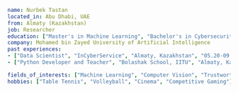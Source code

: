 ```yaml
name: Nurbek Tastan 
located_in: Abu Dhabi, UAE 
from: Almaty (Kazakhstan) 
job: Researcher 
education: ["Master's in Machine Learning", "Bachelor's in Cybersecurity"] 
company: Mohamed bin Zayed University of Artificial Intelligence 
past experiences: 
- ["Data Scientist", "InCyberService", "Almaty, Kazakhstan", "05.20-09.21"]
- ["Python Developer and Teacher", "Bolashak School, IITU", "Almaty, Kazakhstan", "01.18-03.19"]

fields_of_interests: ["Machine Learning", "Computer Vision", "Trustworthy AI", "Federated Learning"]
hobbies: ["Table Tennis", "Volleyball", "Cinema", "Competitive Gaming"]
```


<!--
**tnurbek/tnurbek** is a ✨ _special_ ✨ repository because its `README.md` (this file) appears on your GitHub profile.

Here are some ideas to get you started:

- 🔭 I’m currently working on ...
- 🌱 I’m currently learning ...
- 👯 I’m looking to collaborate on ...
- 🤔 I’m looking for help with ...
- 💬 Ask me about ...
- 📫 How to reach me: ...
- 😄 Pronouns: ...
- ⚡ Fun fact: ...
-->
